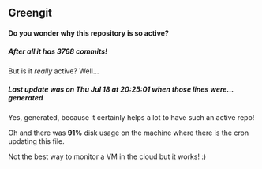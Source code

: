 ## Greengit

#### Do you wonder why this repository is so active?

##### After all it has 3768 commits!

But is it *really* active? Well...

##### Last update was on Thu Jul 18 at 20:25:01 when those lines were... generated

Yes, generated, because it certainly helps a lot to have such an active repo!

Oh and there was **91%** disk usage on the machine
where there is the cron updating this file.

Not the best way to monitor a VM in the cloud but it works! :)

